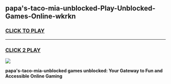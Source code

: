 
## papa's-taco-mia-unblocked-Play-Unblocked-Games-Online-wkrkn
<h3>
<a href="https://premium76.site?title=papa's-taco-mia-unblocked&ref=24A">CLICK TO PLAY</a></h3>
<hr>

<h3>
<a href="https://premium76.site?title=papa's-taco-mia-unblocked&ref=24A">CLICK 2 PLAY</a>
  
</h3>

<a href="https://premium76.site?title=papa's-taco-mia-unblocked&ref=24A"><img src="https://clearcache.store/games.png"></a>


**papa's-taco-mia-unblocked games unblocked: Your Gateway to Fun and Accessible Online Gaming**
